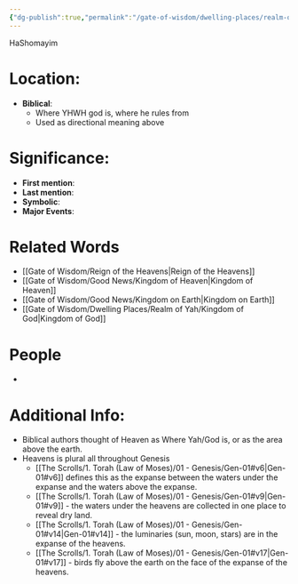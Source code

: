 ```yaml
---
{"dg-publish":true,"permalink":"/gate-of-wisdom/dwelling-places/realm-of-yah/heaven/","tags":["#GateWisdom","#RealmofYah"]}
---
```


HaShomayim
# Location: 
- **Biblical**: 
	- Where YHWH god is, where he rules from
	- Used as directional meaning above

# Significance:
- **First mention**:
- **Last mention**:
- **Symbolic**: 
- **Major Events**:
# Related Words
- [[Gate of Wisdom/Reign of the Heavens\|Reign of the Heavens]]
- [[Gate of Wisdom/Good News/Kingdom of Heaven\|Kingdom of Heaven]]
- [[Gate of Wisdom/Good News/Kingdom on Earth\|Kingdom on Earth]]
- [[Gate of Wisdom/Dwelling Places/Realm of Yah/Kingdom of God\|Kingdom of God]]
# People
- 

# Additional Info:
- Biblical authors thought of Heaven as Where Yah/God is, or as the area above the earth.
- Heavens is plural all throughout Genesis
	- [[The Scrolls/1. Torah (Law of Moses)/01 - Genesis/Gen-01#v6\|Gen-01#v6]] defines this as the expanse between the waters under the expanse and the waters above the expanse.
	- [[The Scrolls/1. Torah (Law of Moses)/01 - Genesis/Gen-01#v9\|Gen-01#v9]] - the waters under the heavens are collected in one place to reveal dry land.
	- [[The Scrolls/1. Torah (Law of Moses)/01 - Genesis/Gen-01#v14\|Gen-01#v14]] - the luminaries (sun, moon, stars) are in the expanse of the heavens.
	- [[The Scrolls/1. Torah (Law of Moses)/01 - Genesis/Gen-01#v17\|Gen-01#v17]] - birds fly above the earth on the face of the expanse of the heavens.





